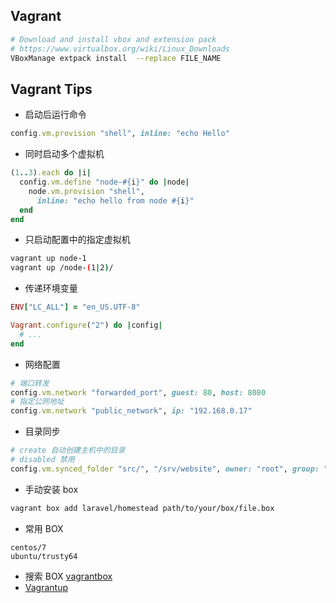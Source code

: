 
## Vagrant

```bash
# Download and install vbox and extension pack
# https://www.virtualbox.org/wiki/Linux_Downloads
VBoxManage extpack install  --replace FILE_NAME

```

## Vagrant Tips

* 启动后运行命令
```ruby
config.vm.provision "shell", inline: "echo Hello"
```
* 同时启动多个虚拟机
```ruby
(1..3).each do |i|
  config.vm.define "node-#{i}" do |node|
    node.vm.provision "shell",
      inline: "echo hello from node #{i}"
  end
end
```
* 只启动配置中的指定虚拟机
```bash
vagrant up node-1
vagrant up /node-(1|2)/
```
* 传递环境变量
```ruby
ENV["LC_ALL"] = "en_US.UTF-8"

Vagrant.configure("2") do |config|
  # ...
end
```
* 网络配置
```ruby
# 端口转发
config.vm.network "forwarded_port", guest: 80, host: 8080
# 指定公网地址
config.vm.network "public_network", ip: "192.168.0.17"
```
* 目录同步
```ruby
# create 自动创建主机中的目录
# disabled 禁用
config.vm.synced_folder "src/", "/srv/website", owner: "root", group: "root"
```
* 手动安装 box
```bash
vagrant box add laravel/homestead path/to/your/box/file.box
```
* 常用 BOX
```
centos/7
ubuntu/trusty64
```
* 搜索 BOX
  [vagrantbox](http://www.vagrantbox.es/)
* [Vagrantup](https://www.vagrantup.com/)
